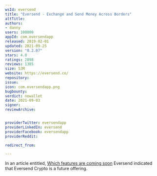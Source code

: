 ```yaml
---
wsId: eversend
title: "Eversend - Exchange and Send Money Across Borders"
altTitle: 
authors:
- danny
users: 100000
appId: com.eversendapp
released: 2019-02-01
updated: 2021-09-25
version: "0.2.07"
stars: 4.0
ratings: 2898
reviews: 1385
size: 53M
website: https://eversend.co/
repository: 
issue: 
icon: com.eversendapp.png
bugbounty: 
verdict: nowallet
date: 2021-09-03
signer: 
reviewArchive:


providerTwitter: eversendapp
providerLinkedIn: eversend
providerFacebook: eversendapp
providerReddit: 

redirect_from:

---
```



In an article entitled, [Which features are coming soon](https://help.eversend.co/en/articles/4349362-which-features-are-coming-soon) 
Eversend indicated that Eversend Crypto is a future offering.

